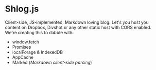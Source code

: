 Shlog.js
===

Client-side, JS-implemented, Markdown loving blog. Let's you host you content on Dropbox, Divshot or any other static host with CORS enabled. We're creating this to dabble with:

 - window.fetch
 - Promises
 - localForage & IndexedDB
 - AppCache
 - Marked (*Markdown client-side parsing*)